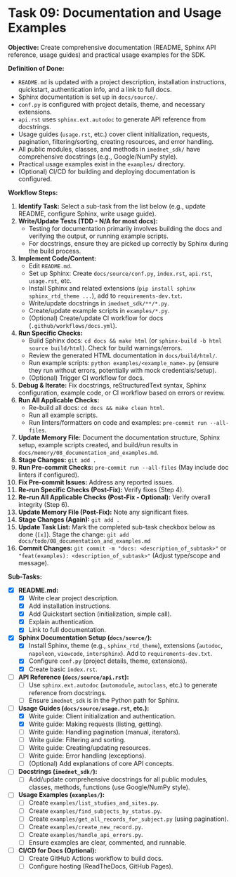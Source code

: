 # Task 09: Documentation and Usage Examples

**Objective:** Create comprehensive documentation (README, Sphinx API reference, usage guides) and practical usage examples for the SDK.

**Definition of Done:**

* `README.md` is updated with a project description, installation instructions, quickstart, authentication info, and a link to full docs.
* Sphinx documentation is set up in `docs/source/`.
* `conf.py` is configured with project details, theme, and necessary extensions.
* `api.rst` uses `sphinx.ext.autodoc` to generate API reference from docstrings.
* Usage guides (`usage.rst`, etc.) cover client initialization, requests, pagination, filtering/sorting, creating resources, and error handling.
* All public modules, classes, and methods in `imednet_sdk/` have comprehensive docstrings (e.g., Google/NumPy style).
* Practical usage examples exist in the `examples/` directory.
* (Optional) CI/CD for building and deploying documentation is configured.

**Workflow Steps:**

1. **Identify Task:** Select a sub-task from the list below (e.g., update README, configure Sphinx, write usage guide).
2. **Write/Update Tests (TDD - N/A for most docs):**
   * Testing for documentation primarily involves building the docs and verifying the output, or running example scripts.
   * For docstrings, ensure they are picked up correctly by Sphinx during the build process.
3. **Implement Code/Content:**
   * Edit `README.md`.
   * Set up Sphinx: Create `docs/source/conf.py`, `index.rst`, `api.rst`, `usage.rst`, etc.
   * Install Sphinx and related extensions (`pip install sphinx sphinx_rtd_theme ...`), add to `requirements-dev.txt`.
   * Write/update docstrings in `imednet_sdk/**/*.py`.
   * Create/update example scripts in `examples/*.py`.
   * (Optional) Create/update CI workflow for docs (`.github/workflows/docs.yml`).
4. **Run Specific Checks:**
   * Build Sphinx docs: `cd docs && make html` (or `sphinx-build -b html source build/html`). Check for build warnings/errors.
   * Review the generated HTML documentation in `docs/build/html/`.
   * Run example scripts: `python examples/<example_name>.py` (ensure they run without errors, potentially with mock credentials/setup).
   * (Optional) Trigger CI workflow for docs.
5. **Debug & Iterate:** Fix docstrings, reStructuredText syntax, Sphinx configuration, example code, or CI workflow based on errors or review.
6. **Run All Applicable Checks:**
   * Re-build all docs: `cd docs && make clean html`.
   * Run all example scripts.
   * Run linters/formatters on code and examples: `pre-commit run --all-files`.
7. **Update Memory File:** Document the documentation structure, Sphinx setup, example scripts created, and build/run results in `docs/memory/08_documentation_and_examples.md`.
8. **Stage Changes:** `git add .`
9. **Run Pre-commit Checks:** `pre-commit run --all-files` (May include doc linters if configured).
10. **Fix Pre-commit Issues:** Address any reported issues.
11. **Re-run Specific Checks (Post-Fix):** Verify fixes (Step 4).
12. **Re-run All Applicable Checks (Post-Fix - Optional):** Verify overall integrity (Step 6).
13. **Update Memory File (Post-Fix):** Note any significant fixes.
14. **Stage Changes (Again):** `git add .`
15. **Update Task List:** Mark the completed sub-task checkbox below as done (`[x]`). Stage the change: `git add docs/todo/08_documentation_and_examples.md`
16. **Commit Changes:** `git commit -m "docs: <description_of_subtask>"` or `"feat(examples): <description_of_subtask>"` (Adjust type/scope and message).

**Sub-Tasks:**

* [x] **README.md:**
  * [x] Write clear project description.
  * [x] Add installation instructions.
  * [x] Add Quickstart section (initialization, simple call).
  * [x] Explain authentication.
  * [x] Link to full documentation.
* [x] **Sphinx Documentation Setup (`docs/source/`):**
  * [x] Install Sphinx, theme (e.g., `sphinx_rtd_theme`), extensions (`autodoc`, `napoleon`, `viewcode`, `intersphinx`). Add to `requirements-dev.txt`.
  * [x] Configure `conf.py` (project details, theme, extensions).
  * [x] Create basic `index.rst`.
* [ ] **API Reference (`docs/source/api.rst`):**
  * [ ] Use `sphinx.ext.autodoc` (`automodule`, `autoclass`, etc.) to generate reference from docstrings.
  * [ ] Ensure `imednet_sdk` is in the Python path for Sphinx.
* [ ] **Usage Guides (`docs/source/usage.rst`, etc.):**
  * [x] Write guide: Client initialization and authentication.
  * [x] Write guide: Making requests (listing, getting).
  * [ ] Write guide: Handling pagination (manual, iterators).
  * [ ] Write guide: Filtering and sorting.
  * [ ] Write guide: Creating/updating resources.
  * [ ] Write guide: Error handling (exceptions).
  * [ ] (Optional) Add explanations of core API concepts.
* [ ] **Docstrings (`imednet_sdk/`):**
  * [ ] Add/update comprehensive docstrings for all public modules, classes, methods, functions (use Google/NumPy style).
* [ ] **Usage Examples (`examples/`):**
  * [ ] Create `examples/list_studies_and_sites.py`.
  * [ ] Create `examples/find_subjects_by_status.py`.
  * [ ] Create `examples/get_all_records_for_subject.py` (using pagination).
  * [ ] Create `examples/create_new_record.py`.
  * [ ] Create `examples/handle_api_errors.py`.
  * [ ] Ensure examples are clear, commented, and runnable.
* [ ] **CI/CD for Docs (Optional):**
  * [ ] Create GitHub Actions workflow to build docs.
  * [ ] Configure hosting (ReadTheDocs, GitHub Pages).
